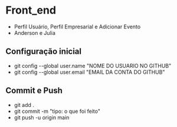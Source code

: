 # Front_end

- Perfil Usuário, Perfil Empresarial e Adicionar Evento
- Anderson e Julia

## Configuração inicial

- git config --global user.name "NOME DO USUARIO NO GITHUB"
- git config --global user.email "EMAIL DA CONTA DO GITHUB"

## Commit e Push

- git add .
- git commit -m "tipo: o que foi feito"
- git push -u origin main